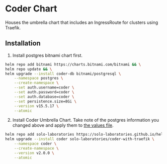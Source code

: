 # Coder Chart
Houses the umbrella chart that includes an IngressRoute for clusters using Traefik. 
## Installation
1. Install postgres bitnami chart first.
```bash
helm repo add bitnami https://charts.bitnami.com/bitnami && \
helm repo update && \
helm upgrade --install coder-db bitnami/postgresql \
    --namespace postgres \
    --create-namespace \
    --set auth.username=coder \
    --set auth.password=coder \
    --set auth.database=coder \
    --set persistence.size=8Gi \
    --version v15.5.17 \
    --atomic
```
2. Install Coder Umbrella Chart. Take note of the postgres information you changed above and apply them to [the values file](coder/values.yaml).
```bash
helm repo add solo-laboratories https://solo-laboratories.github.io/helm-charts && \
helm upgrade --install coder solo-laboratories/coder-with-traefik \
    --namespace coder \
    --create-namespace \
    --version v2.0.0 \
    --atomic
```
